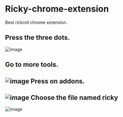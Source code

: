 # Ricky-chrome-extension
Best rickroll chrome extension.


Press the three dots.
---------------------
![image](https://user-images.githubusercontent.com/54720126/225724440-605756b8-e359-4aa5-ab38-706074842a9b.png)

Go to more tools.
-----------------

![image](https://user-images.githubusercontent.com/54720126/225724991-c27879f8-32e1-4ea3-a86e-38dbf1a79543.png)
Press on addons.
----------------

![image](https://user-images.githubusercontent.com/54720126/225725373-8240bc96-158f-4ba5-9bdf-f5c20fd5c37c.png)
Choose the file named ricky
---------------------------

![image](https://user-images.githubusercontent.com/54720126/225726192-92a4f470-72ad-4ba6-8b5e-fab561b52f9f.png)
